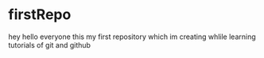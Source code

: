 # firstRepo
hey hello everyone this my first repository which im creating whlile learning tutorials of git and github 
